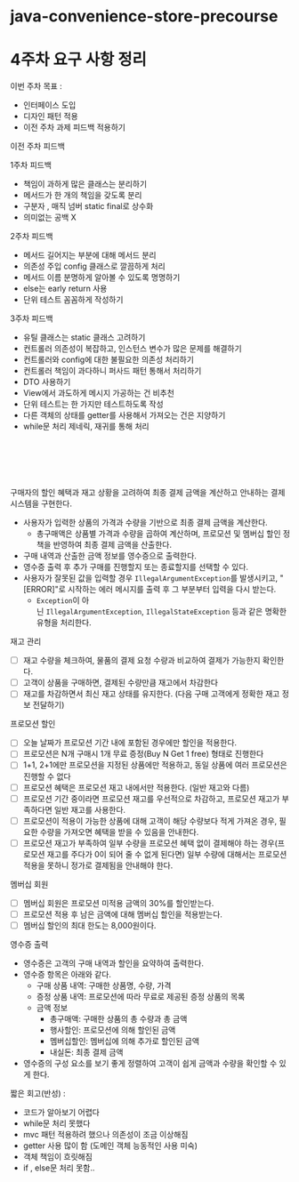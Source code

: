 # java-convenience-store-precourse
# 4주차 요구 사항 정리

이번 주차 목표 : 

- 인터페이스 도입
- 디자인 패턴 적용
- 이전 주차 과제 피드백 적용하기

이전 주차 피드백

1주차 피드백

- 책임이 과하게 많은 클래스는 분리하기
- 메서드가 한 개의 책임을 갖도록 분리
- 구분자 , 매직 넘버 static final로 상수화
- 의미없는 공백 X

2주차 피드백

- 메서드 길어지는 부분에 대해 메서드 분리
- 의존성 주입 config 클래스로 깔끔하게 처리
- 메서드 이름 분명하게 알아볼 수 있도록 명명하기
- else는 early return 사용
- 단위 테스트 꼼꼼하게 작성하기

3주차 피드백

- 유틸 클래스는 static 클래스 고려하기
- 컨트롤러 의존성이 복잡하고, 인스턴스 변수가 많은 문제를 해결하기
- 컨트롤러와 config에 대한 불필요한 의존성 처리하기
- 컨트롤러 책임이 과다하니 퍼사드 패턴 통해서 처리하기
- DTO 사용하기
- View에서 과도하게 메시지 가공하는 건 비추천
- 단위 테스트는 한 가지만 테스트하도록 작성
- 다른 객체의 상태를 getter를 사용해서 가져오는 건은 지양하기
- while문 처리 제네릭, 재귀를 통해 처리
<br>
<br>
<br>
<br>
<br>
구매자의 할인 혜택과 재고 상황을 고려하여 최종 결제 금액을 계산하고 안내하는 결제 시스템을 구현한다.

- 사용자가 입력한 상품의 가격과 수량을 기반으로 최종 결제 금액을 계산한다.
    - 총구매액은 상품별 가격과 수량을 곱하여 계산하며, 프로모션 및 멤버십 할인 정책을 반영하여 최종 결제 금액을 산출한다.
- 구매 내역과 산출한 금액 정보를 영수증으로 출력한다.
- 영수증 출력 후 추가 구매를 진행할지 또는 종료할지를 선택할 수 있다.
- 사용자가 잘못된 값을 입력할 경우 `IllegalArgumentException`를 발생시키고, "[ERROR]"로 시작하는 에러 메시지를 출력 후 그 부분부터 입력을 다시 받는다.
    - `Exception`이 아닌 `IllegalArgumentException`, `IllegalStateException` 등과 같은 명확한 유형을 처리한다.

재고 관리

- [ ]  재고 수량을 체크하여, 물품의 결제 요청 수량과 비교하여 결제가 가능한지 확인한다.
- [ ]  고객이 상품을 구매하면, 결제된 수량만큼 재고에서 차감한다
- [ ]  재고를 차감하면서 최신 재고 상태를 유지한다. (다음 구매 고객에게 정확한 재고 정보 전달하기)

프로모션 할인 

- [ ]  오늘 날짜가 프로모션 기간 내에 포함된 경우에만 할인을 적용한다.
- [ ]  프로모션은 N개 구매시 1개 무료 증정(Buy N Get 1 free) 형태로 진행한다
- [ ]  1+1, 2+1에만 프로모션을 지정된 상품에만 적용하고, 동일 상품에 여러 프로모션은 진행할 수 없다
- [ ]  프로모션 혜택은 프로모션 재고 내에서만 적용한다. (일반 재고와 다름)
- [ ]  프로모션 기간 중이라면 프로모션 재고를 우선적으로 차감하고, 프로모션 재고가 부족하다면 일반 재고를 사용한다.
- [ ]  프로모션이 적용이 가능한 상품에 대해 고객이 해당 수량보다 적게 가져온 경우, 필요한 수량을 가져오면 혜택을 받을 수 있음을 안내한다.
- [ ]  프로모션 재고가 부족하여 일부 수량을 프로모션 혜택 없이 결제해야 하는 경우(프로모션 재고를 주다가 0이 되어 줄 수 없게 된다면) 일부 수량에 대해서는 프로모션 적용을 못하니 정가로 결제됨을 안내해야 한다.

멤버십 회원 

- [ ]  멤버십 회원은 프로모션 미적용 금액의 30%를 할인받는다.
- [ ]  프로모션 적용 후 남은 금액에 대해 멤버십 할인을 적용받는다.
- [ ]  멤버십 할인의 최대 한도는 8,000원이다.

영수증 출력

- 영수증은 고객의 구매 내역과 할인을 요약하여 출력한다.
- 영수증 항목은 아래와 같다.
    - 구매 상품 내역: 구매한 상품명, 수량, 가격
    - 증정 상품 내역: 프로모션에 따라 무료로 제공된 증정 상품의 목록
    - 금액 정보
        - 총구매액: 구매한 상품의 총 수량과 총 금액
        - 행사할인: 프로모션에 의해 할인된 금액
        - 멤버십할인: 멤버십에 의해 추가로 할인된 금액
        - 내실돈: 최종 결제 금액
- 영수증의 구성 요소를 보기 좋게 정렬하여 고객이 쉽게 금액과 수량을 확인할 수 있게 한다.


짧은 회고(반성)
:
- 코드가 알아보기 어렵다
- while문 처리 못했다
- mvc 패턴 적용하려 했으나 의존성이 조금 이상해짐
- getter 사용 많이 함 (도메인 객체 능동적인 사용 미숙)
- 객체 책임이 흐릿해짐
- if , else문 처리 못함..
